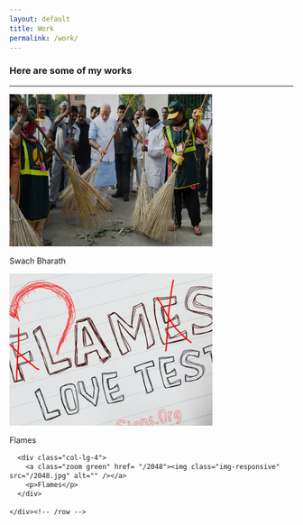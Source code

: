 ```yaml
---
layout: default
title: Work
permalink: /work/
---
```


<section class="container pt">
    <h3>Here are some of my works</h3>
    <div class="row mt centered"> 
    <hr>
      <div class="col-lg-4">
        <a class="zoom green" href="/swabha/"><img class="img-responsive" src="/sb.jpg" alt="" /></a>
        <p>Swach Bharath</p>
      </div>
      <div class="col-lg-4">
        <a class="zoom green" href= "/flames"><img class="img-responsive" src="/flames.jpg" alt="" /></a>
        <p>Flames</p>
      </div>

      <div class="col-lg-4">
        <a class="zoom green" href= "/2048"><img class="img-responsive" src="/2048.jpg" alt="" /></a>
        <p>Flames</p>
      </div>
      
    </div><!-- /row -->

</section>